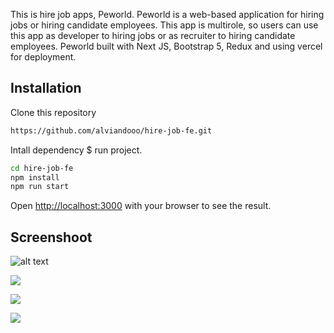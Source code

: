This is hire job apps, Peworld. Peworld is a web-based application for hiring jobs or hiring candidate employees. This app  is multirole, so users can use this app as developer to hiring jobs or as recruiter to hiring candidate employees. Peworld built with Next JS, Bootstrap 5, Redux and using vercel for deployment.

## Installation

Clone this repository

```bash
https://github.com/alviandooo/hire-job-fe.git
```

Intall dependency $ run project.

```bash
cd hire-job-fe
npm install
npm run start
```

Open [http://localhost:3000](http://localhost:3000) with your browser to see the result.

## Screenshoot

![alt text](https://res.cloudinary.com/duou4s4dl/image/upload/v1679279068/Screenshot_54_ixzhox.png)

![](https://res.cloudinary.com/duou4s4dl/image/upload/v1679279105/Screenshot_51_jre4ri.png)

![](https://res.cloudinary.com/duou4s4dl/image/upload/v1679279106/Screenshot_53_iylna4.png)

![](https://res.cloudinary.com/duou4s4dl/image/upload/v1679279106/Screenshot_52_sblngs.png)
